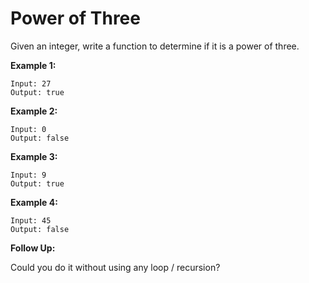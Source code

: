 # Power of Three

Given an integer, write a function to determine if it is a power of three.

**Example 1:**

```pseudo
Input: 27
Output: true
```

**Example 2:**

```pseudo
Input: 0
Output: false
```

**Example 3:**

```pseudo
Input: 9
Output: true
```

**Example 4:**

```pseudo
Input: 45
Output: false
```

**Follow Up:**

Could you do it without using any loop / recursion?
